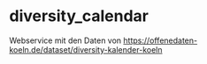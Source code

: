 # diversity_calendar
Webservice mit den Daten von https://offenedaten-koeln.de/dataset/diversity-kalender-koeln
